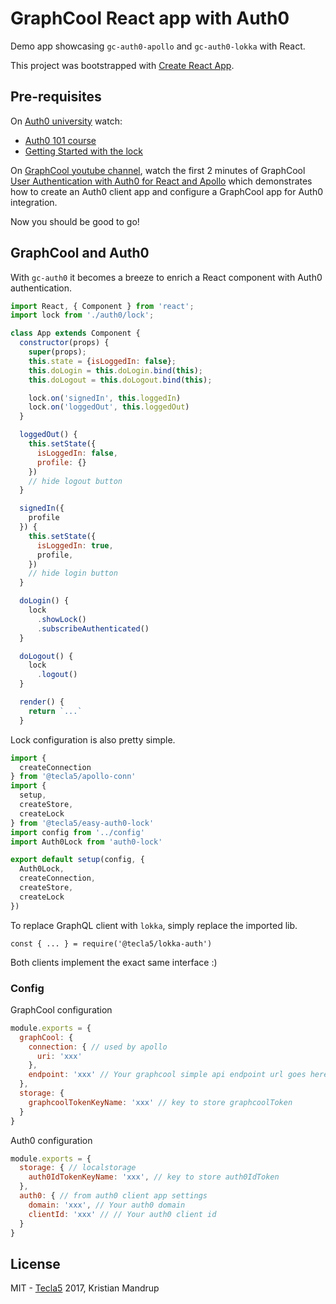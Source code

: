 # GraphCool React app with Auth0

Demo app showcasing `gc-auth0-apollo` and `gc-auth0-lokka` with React.

This project was bootstrapped with [Create React App](https://github.com/facebookincubator/create-react-app).

## Pre-requisites

On [Auth0 university](https://auth0.com/university/) watch:

- [Auth0 101 course](https://auth0.com/university/2/auth0-101)
- [Getting Started with the lock](https://auth0.com/university/3/getting-started-with-the-lock)

On [GraphCool youtube channel](https://www.youtube.com/channel/UCptAHlN1gdwD89tFM3ENb6w), watch the first 2 minutes of GraphCool  [User Authentication with Auth0 for React and Apollo](https://www.youtube.com/watch?v=5uxq8Om-AZQ) which demonstrates how to create an Auth0 client app and configure a GraphCool app for Auth0 integration.

Now you should be good to go!

## GraphCool and Auth0

With `gc-auth0` it becomes a breeze to enrich a React component with Auth0 authentication.

```js
import React, { Component } from 'react';
import lock from './auth0/lock';

class App extends Component {
  constructor(props) {
    super(props);
    this.state = {isLoggedIn: false};
    this.doLogin = this.doLogin.bind(this);
    this.doLogout = this.doLogout.bind(this);

    lock.on('signedIn', this.loggedIn)
    lock.on('loggedOut', this.loggedOut)
  }

  loggedOut() {
    this.setState({
      isLoggedIn: false,
      profile: {}
    })
    // hide logout button
  }

  signedIn({
    profile
  }) {
    this.setState({
      isLoggedIn: true,
      profile,
    })
    // hide login button
  }

  doLogin() {
    lock
      .showLock()
      .subscribeAuthenticated()
  }

  doLogout() {
    lock
      .logout()
  }

  render() {
    return `...`
  }
```

Lock configuration is also pretty simple.

```js
import {
  createConnection
} from '@tecla5/apollo-conn'
import {
  setup,
  createStore,
  createLock
} from '@tecla5/easy-auth0-lock'
import config from '../config'
import Auth0Lock from 'auth0-lock'

export default setup(config, {
  Auth0Lock,
  createConnection,
  createStore,
  createLock
})
```

To replace GraphQL client with `lokka`, simply replace the imported lib.

`const { ... } = require('@tecla5/lokka-auth')`

Both clients implement the exact same interface :)

### Config

GraphCool configuration

```js
module.exports = {
  graphCool: {
    connection: { // used by apollo
      uri: 'xxx'
    },
    endpoint: 'xxx' // Your graphcool simple api endpoint url goes here
  },
  storage: {
    graphcoolTokenKeyName: 'xxx' // key to store graphcoolToken
  }
}
```

Auth0 configuration

```js
module.exports = {
  storage: { // localstorage
    auth0IdTokenKeyName: 'xxx', // key to store auth0IdToken
  },
  auth0: { // from auth0 client app settings
    domain: 'xxx', // Your auth0 domain
    clientId: 'xxx' // // Your auth0 client id
  }
}
```

## License

MIT - [Tecla5](http://tecla5.com) 2017, Kristian Mandrup
